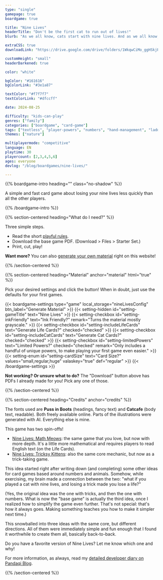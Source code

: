 ```yaml
---
type: "single"
gamepage: true
boardgame: true

title: "Nine Lives"
headerTitle: "Don't be the first cat to run out of lives!"
blurb: "As we all know, cats start with nine lives. And as we all know, playing the wrong cards makes you lose a life ... unless you're willing to bet on it."

extraCSS: true
downloadLink: "https://drive.google.com/drive/folders/1WkqwCiMo_ggHSkjPDfKS1fSDENgWjzoh"

customHeight: "small"
headerDarkened: true

color: "white"

bgColor: "#161616"
bgColorLink: "#3e1a87"

textColor: "#f7f7f7"
textColorLink: "#dfccff"

date: 2024-08-25

difficulty: "kids-can-play"
genres: ["family"]
categories: ["boardgame", "card-game"]
tags: ["textless", "player-powers", "numbers", "hand-management", "ladder-climbing", "catch-the-leader", "move-through-all", "turn-based"]
themes: ["nature"]

multiplayermode: "competitive"
language: EN
playtime: 30
playercount: [2,3,4,5,6]
ages: everyone
devlog: "/blog/boardgames/nine-lives/"

---
```


<div class="bg-cats"></div>

{{% boardgame-intro heading="" class="no-shadow" %}}

A simple and fast card game about losing your nine lives less quickly than all the other players.

{{% /boardgame-intro %}}

{{% section-centered heading="What do I need?" %}}

Three simple steps.
* Read the short [playful rules](rules).
* Download the base game PDF. (Download > Files > Starter Set.)
* Print, cut, play!

**Want more?** You can also [generate your own material](#material) right on this website!

{{% /section-centered %}}

{{% section-centered heading="Material" anchor="material" html="true" %}}

<p>Pick your desired settings and click the button! When in doubt, just use the defaults for your first games.</p>

{{< boardgame-settings type="game" local_storage="nineLivesConfig" btn_label="Generate Material" >}}
	{{< setting-hidden id="setting-gameTitle" text="Nine Lives" >}}
  {{< setting-checkbox id="setting-inkFriendly" text="Ink Friendly?" remark="Turns the material mostly grayscale." >}}
  {{< setting-checkbox id="setting-includeLifeCards" text="Generate Life Cards?" checked="checked" >}}
  {{< setting-checkbox id="setting-includeCatCards" text="Generate Cat Cards?" checked="checked" >}}
  {{< setting-checkbox id="setting-limitedPowers" text="Limited Powers?" checked="checked" remark="Only includes a handful of unique powers, to make playing your first game even easier." >}}
  {{< setting-enum id="setting-cardSize" text="Card Size?" values="small,regular,huge" valaskey="true" def="regular" >}}
{{< /boardgame-settings >}}

<p class="settings-remark"><strong>Not working? Or unsure what to do?</strong> The "Download" button above has PDFs I already made for you! Pick any one of those.</p>

{{% /section-centered %}}

{{% section-centered heading="Credits" anchor="credits" %}}

The fonts used are **Puss in Boots** (headings, fancy text) and **Catcafe** (body text, readable). Both freely available online. Parts of the illustrations were generated with AI. Everything else is mine.

This game has two spin-offs!

* [Nine Lives: Math Meows](https://pandaqi.com/nine-lives-math-meows): the same game that you love, but now with more depth. It's a little more mathematical and requires players to read English text (on the Life Cards).
* [Nine Lives: Tricksy Kittens](https://pandaqi.com/nine-lives-tricksy-kittens): also the same core mechanic, but now as a trick-taking game.

This idea started right after writing down (and completing) some other ideas for card games based around numbers and animals. Somehow, while exercising, my brain made a connection between the two: "what if you played a cat with nine lives, and losing a trick made you lose a life?"

(Yes, the original idea was the one with tricks, and then the one with numbers. What is now the "base game" is actually the third idea, once I realized how to simplify the game even further. That's not special: that's how it always goes. Making something teaches you how to make it simpler next time.)

This snowballed into three ideas with the same core, but different directions. All of them were immediately simple and fun enough that I found it worthwhile to create them all, basically back-to-back.

Do you have a favorite version of Nine Lives? Let me know which one and why!

For more information, as always, read my [detailed developer diary on Pandaqi Blog](/blog/boardgames/nine-lives).

{{% /section-centered %}}